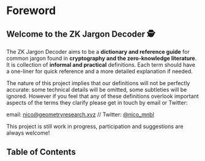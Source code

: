 # Foreword

## Welcome to the ZK Jargon Decoder 🕵️

The ZK Jargon Decoder aims to be a **dictionary and reference guide** for common jargon found in **cryptography and the zero-knowledge literature**. It is collection of **informal and practical** definitions. Each term should have a one-liner for quick reference and a more detailed explanation if needed.

The nature of this project implies that our definitions will not be perfectly accurate: some technical details will be omitted, some subtleties will be ignored. However if you feel that any of these definitions overlook important aspects of the terms they clarify please get in touch by email or Twitter:

email: [nico@geometryresearch.xyz](mailto:nico@geometryresearch.xyz) // Twitter: [@nico_mnbl](https://twitter.com/nico_mnbl)

This project is still work in progress, participation and suggestions are always welcome!


## Table of Contents
```{tableofcontents}
```
